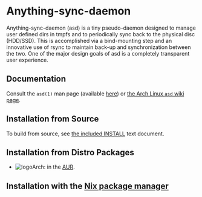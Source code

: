 # Anything-sync-daemon

Anything-sync-daemon (asd) is a tiny pseudo-daemon designed to manage user
defined dirs in tmpfs and to periodically sync back to the physical disc
(HDD/SSD). This is accomplished via a bind-mounting step and an innovative use
of rsync to maintain back-up and synchronization between the two. One of the
major design goals of asd is a completely transparent user experience.

## Documentation

Consult the `asd(1)` man page (available [here](/USAGE.md)) or
[the Arch Linux `asd` wiki page](https://wiki.archlinux.org/index.php/Anything-sync-daemon).

## Installation from Source

To build from source, see [the included INSTALL](/INSTALL) text document.

## Installation from Distro Packages

- ![logo](http://www.monitorix.org/imgs/archlinux.png "arch logo")Arch: in the [AUR](https://aur.archlinux.org/packages/anything-sync-daemon).

## Installation with the [Nix package manager](https://nixos.org)
